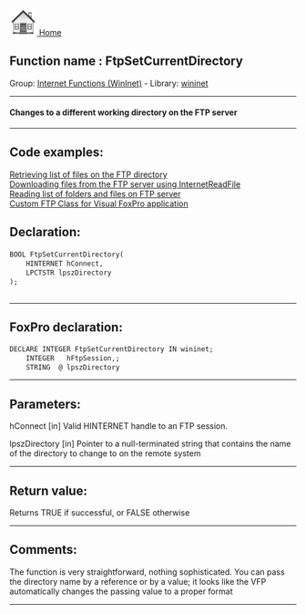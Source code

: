 [<img src="../../images/home.png"> Home ](https://github.com/VFPX/Win32API)  

## Function name : FtpSetCurrentDirectory
Group: [Internet Functions (WinInet)](../../functions_group.md#Internet_Functions_(WinInet))  -  Library: [wininet](../../Libraries.md#wininet)  
***  


#### Changes to a different working directory on the FTP server
***  


## Code examples:
[Retrieving list of files on the FTP directory](../../samples/sample_046.md)  
[Downloading files from the FTP server using InternetReadFile](../../samples/sample_063.md)  
[Reading list of folders and files on FTP server](../../samples/sample_340.md)  
[Custom FTP Class for Visual FoxPro application](../../samples/sample_344.md)  

## Declaration:
```foxpro  
BOOL FtpSetCurrentDirectory(
    HINTERNET hConnect,
    LPCTSTR lpszDirectory
);
  
```  
***  


## FoxPro declaration:
```foxpro  
DECLARE INTEGER FtpSetCurrentDirectory IN wininet;
	INTEGER   hFtpSession,;
	STRING  @ lpszDirectory  
```  
***  


## Parameters:
hConnect
[in] Valid HINTERNET handle to an FTP session.

lpszDirectory
[in] Pointer to a null-terminated string that contains the name of the directory to change to on the remote system  
***  


## Return value:
Returns TRUE if successful, or FALSE otherwise  
***  


## Comments:
The function is very straightforward, nothing sophisticated. You can pass the directory name by a reference or by a value; it looks like the VFP automatically changes the passing value to a proper format  
  
***  

